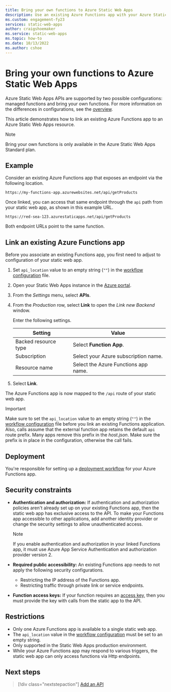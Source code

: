 ```yaml
---
title: Bring your own functions to Azure Static Web Apps
description: Use an existing Azure Functions app with your Azure Static Web Apps site.
ms.custom: engagement-fy23
services: static-web-apps
author: craigshoemaker
ms.service: static-web-apps
ms.topic: how-to
ms.date: 10/13/2022
ms.author: cshoe
---
```


# Bring your own functions to Azure Static Web Apps

Azure Static Web Apps APIs are supported by two possible configurations: managed functions and bring your own functions. For more information on the differences in configurations, see the [overview](apis-functions.md).

This article demonstrates how to link an existing Azure Functions app to an Azure Static Web Apps resource.

> [!NOTE]
> Bring your own functions is only available in the Azure Static Web Apps Standard plan.

## Example

Consider an existing Azure Functions app that exposes an endpoint via the following location.

```url
https://my-functions-app.azurewebsites.net/api/getProducts
```

Once linked, you can access that same endpoint through the `api` path from your static web app, as shown in this example URL.

```url
https://red-sea-123.azurestaticapps.net/api/getProducts
```

Both endpoint URLs point to the same function.

## Link an existing Azure Functions app

Before you associate an existing Functions app, you first need to adjust to configuration of your static web app.

1. Set `api_location` value to an empty string (`""`) in the [workflow configuration](./build-configuration.md) file.

1. Open your Static Web Apps instance in the [Azure portal](https://portal.azure.com).

1. From the _Settings_ menu, select **APIs**.

1. From the _Production_ row, select **Link** to open the *Link new Backend* window.

    Enter the following settings.

    | Setting | Value |
    |--|--|
    | Backed resource type | Select **Function App**. |
    | Subscription | Select your Azure subscription name. |
    | Resource name | Select the Azure Functions app name. |

2. Select **Link**.

The Azure Functions app is now mapped to the `/api` route of your static web app.

> [!IMPORTANT]
> Make sure to set the `api_location` value to an empty string (`""`) in the [workflow configuration](./build-configuration.md) file before you link an existing Functions application. Also, calls assume that the external function app retains the default `api` route prefix. Many apps remove this prefix in the *host.json*. Make sure the prefix is in place in the configuration, otherwise the call fails.

## Deployment

You're responsible for setting up a [deployment workflow](../azure-functions/functions-deployment-technologies.md) for your Azure Functions app.

## Security constraints

- **Authentication and authorization:** If authentication and authorization policies aren't already set up on your existing Functions app, then the static web app has exclusive access to the API. To make your Functions app accessible to other applications, add another identity provider or change the security settings to allow unauthenticated access.

  > [!NOTE]
  > If you enable authentication and authorization in your linked Functions app, it must use Azure App Service Authentication and authorization provider version 2.

- **Required public accessibility:** An existing Functions app needs to not apply the following security configurations.
  - Restricting the IP address of the Functions app.
  - Restricting traffic through private link or service endpoints.

- **Function access keys:** If your function requires an [access key](../azure-functions/security-concepts.md#function-access-keys), then you must provide the key with calls from the static app to the API.

## Restrictions

- Only one Azure Functions app is available to a single static web app.
- The `api_location` value in the [workflow configuration](./build-configuration.md) must be set to an empty string.
- Only supported in the Static Web Apps production environment.
- While your Azure Functions app may respond to various triggers, the static web app can only access functions via Http endpoints.

## Next steps

> [!div class="nextstepaction"]
> [Add an API](add-api.md)
